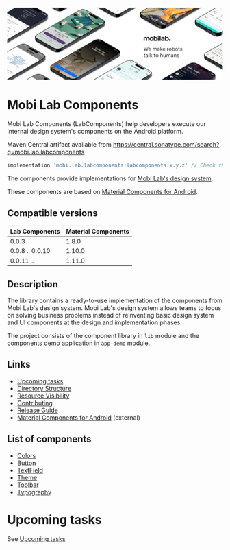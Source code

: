 ![Mobi Lab](docs/assets/mobilab-header-logo.png)

# Mobi Lab Components

Mobi Lab Components (LabComponents) help developers execute our internal design system's components on the Android platform.

Maven Central artifact available from https://central.sonatype.com/search?q=mobi.lab.labcomponents

```groovy
implementation 'mobi.lab.labcomponents:labcomponents:x.y.z' // Check the latest version from Maven Central
```

The components provide implementations for [Mobi Lab's design system](https://www.figma.com/file/gxt4iyWGyliILJSOCLXonl/P42-design-system-template?type=design&node-id=1652-14713&mode=design&t=j4TbnOpahS3korsT-0).

These components are based on [Material Components for Android](https://github.com/material-components/material-components-android).

## Compatible versions

| Lab Components  | Material Components |
|-----------------|:--------------------|
| 0.0.3           | 1.8.0               |
| 0.0.8 .. 0.0.10 | 1.10.0              |
| 0.0.11 ..       | 1.11.0              |

## Description

The library contains a ready-to-use implementation of the components from Mobi Lab's design system. Mobi Lab's design system allows teams to focus on solving business problems instead of reinventing basic design system and UI components at the design and implementation phases.

The project consists of the component library in `lib` module and the components demo application in `app-demo` module.

## Links

- [Upcoming tasks](docs/upcoming_tasks.md)
- [Directory Structure](docs/directory_structure.md)
- [Resource Visibility](docs/resource_visibility.md)
- [Contributing](docs/contributing.md)
- [Release Guide](RELEASE_GUIDE.md)
- [Material Components for Android](https://github.com/material-components/material-components-android) (external)

## List of components

-   [Colors](docs/components/colors.md)
-   [Button](docs/components/button.md)
-   [TextField](docs/components/textfield.md)
-   [Theme](docs/components/theme.md)
-   [Toolbar](docs/components/toolbar.md)
-   [Typography](docs/components/typography.md)


# Upcoming tasks

See [Upcoming tasks](docs/upcoming_tasks.md)
